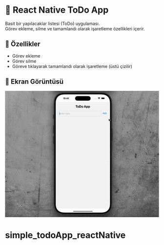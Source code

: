 # 📝 React Native ToDo App

Basit bir yapılacaklar listesi (ToDo) uygulaması.  
Görev ekleme, silme ve tamamlandı olarak işaretleme özellikleri içerir.

## 🚀 Özellikler

- Görev ekleme
- Görev silme
- Göreve tıklayarak tamamlandı olarak işaretleme (üstü çizilir)

## 📱 Ekran Görüntüsü

![](src/assets/ekran.gif)
# simple_todoApp_reactNative
